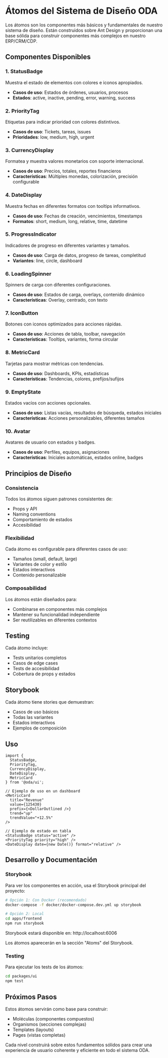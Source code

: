 # Átomos del Sistema de Diseño ODA

Los átomos son los componentes más básicos y fundamentales de nuestro sistema de diseño. Están construidos sobre Ant Design y proporcionan una base sólida para construir componentes más complejos en nuestro ERP/CRM/CDP.

## Componentes Disponibles

### 1. StatusBadge

Muestra el estado de elementos con colores e iconos apropiados.

- **Casos de uso**: Estados de órdenes, usuarios, procesos
- **Estados**: active, inactive, pending, error, warning, success

### 2. PriorityTag

Etiquetas para indicar prioridad con colores distintivos.

- **Casos de uso**: Tickets, tareas, issues
- **Prioridades**: low, medium, high, urgent

### 3. CurrencyDisplay

Formatea y muestra valores monetarios con soporte internacional.

- **Casos de uso**: Precios, totales, reportes financieros
- **Características**: Múltiples monedas, colorización, precisión configurable

### 4. DateDisplay

Muestra fechas en diferentes formatos con tooltips informativos.

- **Casos de uso**: Fechas de creación, vencimientos, timestamps
- **Formatos**: short, medium, long, relative, time, datetime

### 5. ProgressIndicator

Indicadores de progreso en diferentes variantes y tamaños.

- **Casos de uso**: Carga de datos, progreso de tareas, completitud
- **Variantes**: line, circle, dashboard

### 6. LoadingSpinner

Spinners de carga con diferentes configuraciones.

- **Casos de uso**: Estados de carga, overlays, contenido dinámico
- **Características**: Overlay, centrado, con texto

### 7. IconButton

Botones con iconos optimizados para acciones rápidas.

- **Casos de uso**: Acciones de tabla, toolbar, navegación
- **Características**: Tooltips, variantes, forma circular

### 8. MetricCard

Tarjetas para mostrar métricas con tendencias.

- **Casos de uso**: Dashboards, KPIs, estadísticas
- **Características**: Tendencias, colores, prefijos/sufijos

### 9. EmptyState

Estados vacíos con acciones opcionales.

- **Casos de uso**: Listas vacías, resultados de búsqueda, estados iniciales
- **Características**: Acciones personalizables, diferentes tamaños

### 10. Avatar

Avatares de usuario con estados y badges.

- **Casos de uso**: Perfiles, equipos, asignaciones
- **Características**: Iniciales automáticas, estados online, badges

## Principios de Diseño

### Consistencia

Todos los átomos siguen patrones consistentes de:

- Props y API
- Naming conventions
- Comportamiento de estados
- Accesibilidad

### Flexibilidad

Cada átomo es configurable para diferentes casos de uso:

- Tamaños (small, default, large)
- Variantes de color y estilo
- Estados interactivos
- Contenido personalizable

### Composabilidad

Los átomos están diseñados para:

- Combinarse en componentes más complejos
- Mantener su funcionalidad independiente
- Ser reutilizables en diferentes contextos

## Testing

Cada átomo incluye:

- Tests unitarios completos
- Casos de edge cases
- Tests de accesibilidad
- Cobertura de props y estados

## Storybook

Cada átomo tiene stories que demuestran:

- Casos de uso básicos
- Todas las variantes
- Estados interactivos
- Ejemplos de composición

## Uso

```tsx
import {
  StatusBadge,
  PriorityTag,
  CurrencyDisplay,
  DateDisplay,
  MetricCard
} from '@oda/ui';

// Ejemplo de uso en un dashboard
<MetricCard
  title="Revenue"
  value={125430}
  prefix={<DollarOutlined />}
  trend="up"
  trendValue="+12.5%"
/>

// Ejemplo de estado en tabla
<StatusBadge status="active" />
<PriorityTag priority="high" />
<DateDisplay date={new Date()} format="relative" />
```

## Desarrollo y Documentación

### Storybook

Para ver los componentes en acción, usa el Storybook principal del proyecto:

```bash
# Opción 1: Con Docker (recomendado)
docker-compose -f docker/docker-compose.dev.yml up storybook

# Opción 2: Local
cd apps/frontend
npm run storybook
```

Storybook estará disponible en: http://localhost:6006

Los átomos aparecerán en la sección "Atoms" del Storybook.

### Testing

Para ejecutar los tests de los átomos:

```bash
cd packages/ui
npm test
```

## Próximos Pasos

Estos átomos servirán como base para construir:

- Moléculas (componentes compuestos)
- Organismos (secciones complejas)
- Templates (layouts)
- Pages (vistas completas)

Cada nivel construirá sobre estos fundamentos sólidos para crear una experiencia de usuario coherente y eficiente en todo el sistema ODA.
